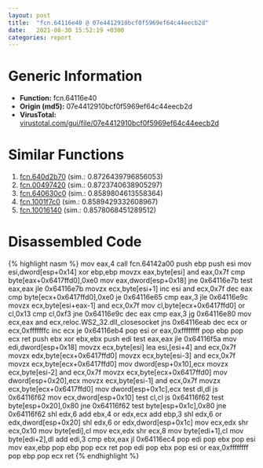 ```yaml
---
layout: post
title:  "fcn.64116e40 @ 07e4412910bcf0f5969ef64c44eecb2d"
date:   2021-08-30 15:52:19 +0300
categories: report
---
```


# Generic Information
- **Function:** fcn.64116e40
- **Origin (md5):** 07e4412910bcf0f5969ef64c44eecb2d
- **VirusTotal:** [virustotal.com/gui/file/07e4412910bcf0f5969ef64c44eecb2d][virustotal_ref]



# Similar Functions

1. [fcn.640d2b70][similar_1_ref] (sim.: 0.8726439796856053)
2. [fcn.00497420][similar_2_ref] (sim.: 0.8723740638905297)
3. [fcn.640630c0][similar_3_ref] (sim.: 0.8589804613558364)
4. [fcn.1001f7c0][similar_4_ref] (sim.: 0.8589429332608967)
5. [fcn.10016140][similar_5_ref] (sim.: 0.8578068451289512)


# Disassembled Code

{% highlight nasm %}
mov eax,4
call fcn.64142a00
push ebp
push esi
mov esi,dword[esp+0x14]
xor ebp,ebp
movzx eax,byte[esi]
and eax,0x7f
cmp byte[eax+0x6417ffd0],0xe0
mov eax,dword[esp+0x18]
jne 0x64116e7b
test eax,eax
jle 0x64116e7b
movzx ecx,byte[esi+1]
inc esi
and ecx,0x7f
dec eax
cmp byte[ecx+0x6417ffd0],0xe0
je 0x64116e65
cmp eax,3
jle 0x64116e9c
movzx ecx,byte[esi+eax-1]
and ecx,0x7f
mov cl,byte[ecx+0x6417ffd0]
or cl,0x13
cmp cl,0xf3
jne 0x64116e9c
dec eax
cmp eax,3
jg 0x64116e80
mov ecx,eax
and ecx,reloc.WS2_32.dll_closesocket
jns 0x64116eab
dec ecx
or ecx,0xfffffffc
inc ecx
je 0x64116eb4
pop esi
or eax,0xffffffff
pop ebp
pop ecx
ret 
push ebx
xor ebx,ebx
push edi
test eax,eax
jle 0x64116f5a
mov edi,dword[esp+0x18]
movzx ecx,byte[esi]
lea esi,[esi+4]
and ecx,0x7f
movzx edx,byte[ecx+0x6417ffd0]
movzx ecx,byte[esi-3]
and ecx,0x7f
movzx ecx,byte[ecx+0x6417ffd0]
mov dword[esp+0x10],ecx
movzx ecx,byte[esi-2]
and ecx,0x7f
movzx ecx,byte[ecx+0x6417ffd0]
mov dword[esp+0x20],ecx
movzx ecx,byte[esi-1]
and ecx,0x7f
movzx ecx,byte[ecx+0x6417ffd0]
mov dword[esp+0x1c],ecx
test dl,dl
js 0x64116f62
mov ecx,dword[esp+0x10]
test cl,cl
js 0x64116f62
test byte[esp+0x20],0x80
jne 0x64116f62
test byte[esp+0x1c],0x80
jne 0x64116f62
shl edx,6
add ebx,4
or edx,ecx
add ebp,3
shl edx,6
or edx,dword[esp+0x20]
shl edx,6
or edx,dword[esp+0x1c]
mov ecx,edx
shr ecx,0x10
mov byte[edi],cl
mov ecx,edx
shr ecx,8
mov byte[edi+1],cl
mov byte[edi+2],dl
add edi,3
cmp ebx,eax
jl 0x64116ec4
pop edi
pop ebx
pop esi
mov eax,ebp
pop ebp
pop ecx
ret 
pop edi
pop ebx
pop esi
or eax,0xffffffff
pop ebp
pop ecx
ret 
{% endhighlight %}


[similar_1_ref]: /report/fcn.640d2b70@07e4412910bcf0f5969ef64c44eecb2d
[similar_2_ref]: /report/fcn.00497420@e2ba7f10eb234338a49853c34d7d9c56
[similar_3_ref]: /report/fcn.640630c0@07e4412910bcf0f5969ef64c44eecb2d
[similar_4_ref]: /report/fcn.1001f7c0@8612a093e960bd1a5a7c69fa18a840d3
[similar_5_ref]: /report/fcn.10016140@8612a093e960bd1a5a7c69fa18a840d3
[virustotal_ref]: https://www.virustotal.com/gui/file/07e4412910bcf0f5969ef64c44eecb2d
